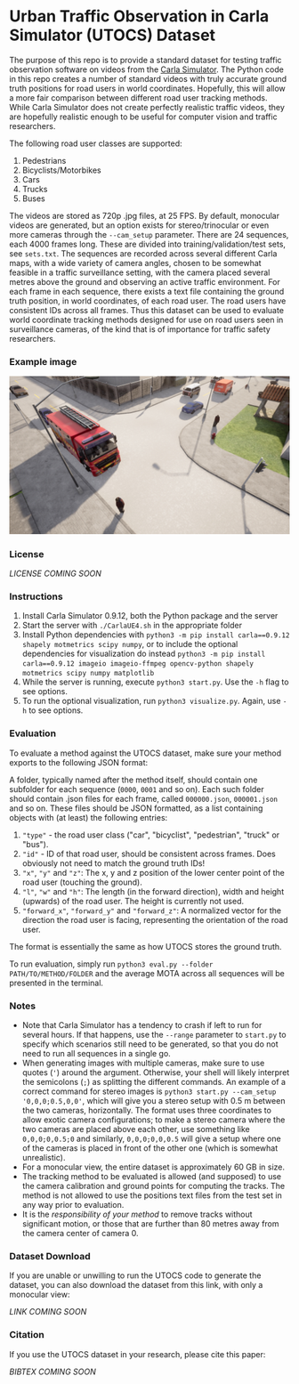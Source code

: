 # Urban Traffic Observation in Carla Simulator (UTOCS) Dataset

The purpose of this repo is to provide a standard dataset for testing traffic observation software on videos from the [Carla Simulator](http://carla.org/). The Python code in this repo creates a number of standard videos with truly accurate ground truth positions for road users in world coordinates. Hopefully, this will allow a more fair comparison between different road user tracking methods. While Carla Simulator does not create perfectly realistic traffic videos, they are hopefully realistic enough to be useful for computer vision and traffic researchers.

The following road user classes are supported:
1. Pedestrians
1. Bicyclists/Motorbikes
1. Cars
1. Trucks
1. Buses

The videos are stored as 720p .jpg files, at 25 FPS. By default, monocular videos are generated, but an option exists for stereo/trinocular or even more cameras through the `--cam_setup` parameter. There are 24 sequences, each 4000 frames long. These are divided into training/validation/test sets, see `sets.txt`. The sequences are recorded across several different Carla maps, with a wide variety of camera angles, chosen to be somewhat feasible in a traffic surveillance setting, with the camera placed several metres above the ground and observing an active traffic environment. For each frame in each sequence, there exists a text file containing the ground truth position, in world coordinates, of each road user. The road users have consistent IDs across all frames. Thus this dataset can be used to evaluate world coordinate tracking methods designed for use on road users seen in surveillance cameras, of the kind that is of importance for traffic safety researchers.

### Example image
![Example image from UTOCS](https://raw.githubusercontent.com/ahrnbom/utocs/main/examples/example1.jpg)

### License
*LICENSE COMING SOON*

### Instructions
1. Install Carla Simulator 0.9.12, both the Python package and the server
1. Start the server with `./CarlaUE4.sh` in the appropriate folder
1. Install Python dependencies with `python3 -m pip install carla==0.9.12 shapely motmetrics scipy numpy`, or to include the optional dependencies for visualization do instead `python3 -m pip install carla==0.9.12 imageio imageio-ffmpeg opencv-python shapely motmetrics scipy numpy matplotlib`
1. While the server is running, execute `python3 start.py`. Use the `-h` flag to see options. 
1. To run the optional visualization, run `python3 visualize.py`. Again, use `-h` to see options.

### Evaluation
To evaluate a method against the UTOCS dataset, make sure your method exports to the following JSON format:

A folder, typically named after the method itself, should contain one subfolder for each sequence (`0000`, `0001` and so on). Each such folder should contain .json files for each frame, called `000000.json`, `000001.json` and so on. These files should be JSON formatted, as a list containing objects with (at least) the following entries:
1. `"type"` - the road user class ("car", "bicyclist", "pedestrian", "truck" or "bus").
1. `"id"` - ID of that road user, should be consistent across frames. Does obviously not need to match the ground truth IDs!
1. `"x"`, `"y"` and `"z"`: The x, y and z position of the lower center point of the road user (touching the ground).
1. `"l"`, `"w"` and `"h"`: The length (in the forward direction), width and height (upwards) of the road user. The height is currently not used.
1. `"forward_x"`, `"forward_y"` and `"forward_z"`: A normalized vector for the direction the road user is facing, representing the orientation of the road user.

The format is essentially the same as how UTOCS stores the ground truth. 

To run evaluation, simply run `python3 eval.py --folder PATH/TO/METHOD/FOLDER` and the average MOTA across all sequences will be presented in the terminal.

### Notes
- Note that Carla Simulator has a tendency to crash if left to run for several hours. If that happens, use the `--range` parameter to `start.py` to specify which scenarios still need to be generated, so that you do not need to run all sequences in a single go.
- When generating images with multiple cameras, make sure to use quotes (`'`) around the argument. Otherwise, your shell will likely interpret the semicolons (`;`) as splitting the different commands. An example of a correct command for stereo images is `python3 start.py --cam_setup '0,0,0;0.5,0,0'`, which will give you a stereo setup with 0.5 m between the two cameras, horizontally. The format uses three coordinates to allow exotic camera configurations; to make a stereo camera where the two cameras are placed above each other, use something like `0,0,0;0,0.5;0` and similarly, `0,0,0;0,0,0.5` will give a setup where one of the cameras is placed in front of the other one (which is somewhat unrealistic).
- For a monocular view, the entire dataset is approximately 60 GB in size. 
- The tracking method to be evaluated is allowed (and supposed) to use the camera calibration and ground points for computing the tracks. The method is not allowed to use the positions text files from the test set in any way prior to evaluation. 
- It is the *responsibility of your method* to remove tracks without significant motion, or those that are further than 80 metres away from the camera center of camera 0.

### Dataset Download
If you are unable or unwilling to run the UTOCS code to generate the dataset, you can also download the dataset from this link, with only a monocular view:

*LINK COMING SOON*

### Citation
If you use the UTOCS dataset in your research, please cite this paper:

*BIBTEX COMING SOON*
